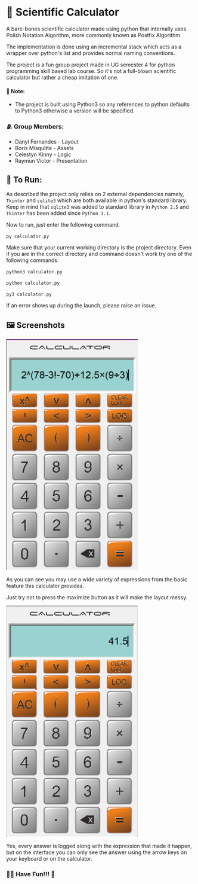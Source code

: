 # 🧮 Scientific Calculator
A bare-bones scientific calculator made using python that internally uses Polish Notation Algorithm, more commonly known as Postfix Algorithm.

The implementation is done using an incremental stack which acts as a wrapper over python's list and provides normal naming conventions.

The project is a fun group project made in UG semester 4 for python programming skill based lab course. So it's not a full-blown scientific calculator but rather a cheap imitation of one.

#### 📒 Note:
- The project is built using Python3 so any references to python defaults to Python3 otherwise a version will be specified.

### 🫂 Group Members:
- Danyl Fernandes - Layout
- Boris Misquitta - Assets
- Celestyn Kinny - Logic
- Raymun Victor - Presentation

## 💽 To Run:

As described the project only relies on 2 external dependencies namely, `Tkinter` and `sqlite3` which are both available in python's standard library. Keep in mind that `sqlite3` was added to standard library in `Python 2.5` and `Tkinter` has been added since `Python 3.1`.

Now to run, just enter the following command.
```commandline
py calculator.py
```

Make sure that your current working directory is the project directory. Even if you are in the correct directory and command doesn't work try one of the following commands.

```commandline
python3 calculator.py
```

```commandline
python calculator.py
```

```commandline
py3 calculator.py
```

If an error shows up during the launch, please raise an issue.

## 🖼️ Screenshots

![Expression: 2^(78-3!-70)+12.5*(9/3)](screenshots/calculator_snap_1.png?raw=true "Expression Screenshot")

As you can see you may use a wide variety of expressions from the basic feature this calculator provides.

Just try not to press the maximize button as it will make the layout messy.

![Answer: 41.5](screenshots/calculator_snap_1_ans.png?raw=true "Expression Screenshot")

Yes, every answer is logged along with the expression that made it happen, but on the interface you can only see the answer using the arrow keys on your keyboard or on the calculator.

### 🧑‍💻 Have Fun!!! 🎉




